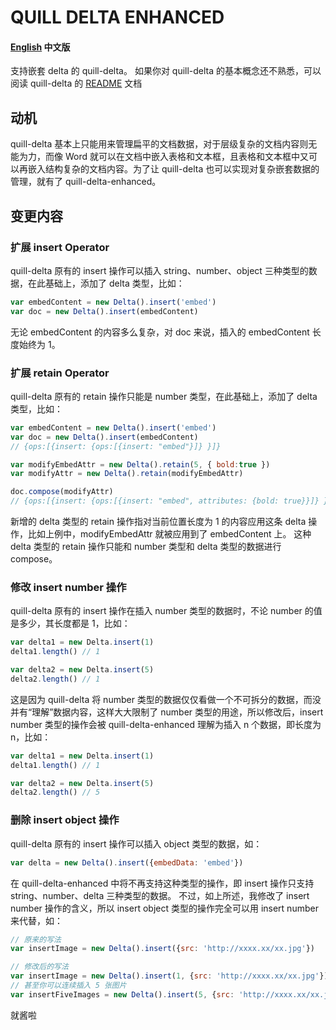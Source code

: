 # QUILL DELTA ENHANCED

#### [English](./README.md) 中文版

支持嵌套 delta 的 quill-delta。
如果你对 quill-delta 的基本概念还不熟悉，可以阅读 quill-delta 的 [README](https://github.com/quilljs/delta/blob/master/README.md) 文档

## 动机
quill-delta 基本上只能用来管理扁平的文档数据，对于层级复杂的文档内容则无能为力，而像 Word 就可以在文档中嵌入表格和文本框，且表格和文本框中又可以再嵌入结构复杂的文档内容。为了让 quill-delta 也可以实现对复杂嵌套数据的管理，就有了 quill-delta-enhanced。

## 变更内容
### 扩展 insert Operator
quill-delta 原有的 insert 操作可以插入 string、number、object 三种类型的数据，在此基础上，添加了 delta 类型，比如：
```javascript
var embedContent = new Delta().insert('embed')
var doc = new Delta().insert(embedContent)
```
无论 embedContent 的内容多么复杂，对 doc 来说，插入的 embedContent 长度始终为 1。

### 扩展 retain Operator
quill-delta 原有的 retain 操作只能是 number 类型，在此基础上，添加了 delta 类型，比如：
```javascript
var embedContent = new Delta().insert('embed')
var doc = new Delta().insert(embedContent)
// {ops:[{insert: {ops:[{insert: "embed"}]} }]}

var modifyEmbedAttr = new Delta().retain(5, { bold:true })
var modifyAttr = new Delta().retain(modifyEmbedAttr)

doc.compose(modifyAttr)
// {ops:[{insert: {ops:[{insert: "embed", attributes: {bold: true}}]} }]}
```
新增的 delta 类型的 retain 操作指对当前位置长度为 1 的内容应用这条 delta 操作，比如上例中，modifyEmbedAttr 就被应用到了 embedContent 上。
这种 delta 类型的 retain 操作只能和 number 类型和 delta 类型的数据进行 compose。

### 修改 insert number 操作
quill-delta 原有的 insert 操作在插入 number 类型的数据时，不论 number 的值是多少，其长度都是 1，比如：
```javascript
var delta1 = new Delta.insert(1)
delta1.length() // 1

var delta2 = new Delta.insert(5)
delta2.length() // 1
```
这是因为 quill-delta 将 number 类型的数据仅仅看做一个不可拆分的数据，而没并有“理解”数据内容，这样大大限制了 number 类型的用途，所以修改后，insert number 类型的操作会被 quill-delta-enhanced 理解为插入 n 个数据，即长度为 n，比如：
```javascript
var delta1 = new Delta.insert(1)
delta1.length() // 1

var delta2 = new Delta.insert(5)
delta2.length() // 5
```

### 删除 insert object 操作
quill-delta 原有的 insert 操作可以插入 object 类型的数据，如：
```javascript
var delta = new Delta().insert({embedData: 'embed'})
```
在 quill-delta-enhanced 中将不再支持这种类型的操作，即 insert 操作只支持 string、number、delta 三种类型的数据。
不过，如上所述，我修改了 insert number 操作的含义，所以 insert object 类型的操作完全可以用 insert number 来代替，如：
```javascript
// 原来的写法
var insertImage = new Delta().insert({src: 'http://xxxx.xx/xx.jpg'})

// 修改后的写法
var insertImage = new Delta().insert(1, {src: 'http://xxxx.xx/xx.jpg'})
// 甚至你可以连续插入 5 张图片
var insertFiveImages = new Delta().insert(5, {src: 'http://xxxx.xx/xx.jpg'})
```

就酱啦